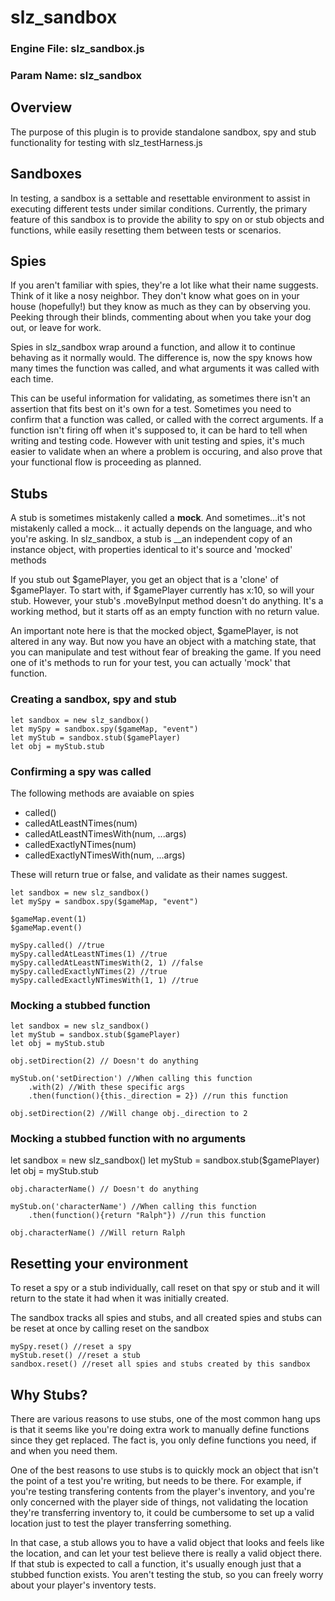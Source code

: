 # slz_sandbox 
### Engine File: slz_sandbox.js
### Param Name: slz_sandbox

## Overview
The purpose of this plugin is to provide standalone sandbox, spy and stub
functionality for testing with slz_testHarness.js

## Sandboxes
In testing, a sandbox is a settable and resettable environment to assist in 
executing different tests under similar conditions. Currently, the primary 
feature of this sandbox is to provide the ability to spy on or stub objects
and functions, while easily resetting them between tests or scenarios. 

## Spies
If you aren't familiar with spies, they're a lot like what their name suggests. 
Think of it like a nosy neighbor. They don't know what goes on in your house
(hopefully!) but they know as much as they can by observing you. Peeking through
their blinds, commenting about when you take your dog out, or leave for work. 

Spies in slz_sandbox wrap around a function, and allow it to continue behaving
as it normally would. The difference is, now the spy knows how many times the 
function was called, and what arguments it was called with each time. 

This can be useful information for validating, as sometimes there isn't an 
assertion that fits best on it's own for a test. Sometimes you need to confirm
that a function was called, or called with the correct arguments. If a function
isn't firing off when it's supposed to, it can be hard to tell when writing and 
testing code. However with unit testing and spies, it's much easier to validate
when an where a problem is occuring, and also prove that your functional flow
is proceeding as planned. 

## Stubs
A stub is sometimes mistakenly called a __mock__. And sometimes...it's not 
mistakenly called a mock... it actually depends on the language, and who you're
asking. In slz_sandbox, a stub is __an independent copy of an instance object,
with properties identical to it's source and 'mocked' methods

If you stub out $gamePlayer, you get an object that is a 'clone' of $gamePlayer. 
To start with, if $gamePlayer currently has x:10, so will your stub. 
However, your stub's .moveByInput method doesn't do anything. It's a working
method, but it starts off as an empty function with no return value.

An important note here is that the mocked object, $gamePlayer, is not altered in
any way. But now you have an object with a matching state, that you can manipulate
and test without fear of breaking the game. If you need one of it's methods to
run for your test, you can actually 'mock' that function. 

### Creating a sandbox, spy and stub
    
    let sandbox = new slz_sandbox()
    let mySpy = sandbox.spy($gameMap, "event")
    let myStub = sandbox.stub($gamePlayer)
    let obj = myStub.stub
    
    
### Confirming a spy was called
The following methods are avaiable on spies    
* called()
* calledAtLeastNTimes(num)
* calledAtLeastNTimesWith(num, ...args)
* calledExactlyNTimes(num)
* calledExactlyNTimesWith(num, ...args)

These will return true or false, and validate as their names suggest.

    let sandbox = new slz_sandbox()
    let mySpy = sandbox.spy($gameMap, "event")
    
    $gameMap.event(1)
    $gameMap.event()
    
    mySpy.called() //true
    mySpy.calledAtLeastNTimes(1) //true
    mySpy.calledAtLeastNTimesWith(2, 1) //false
    mySpy.calledExactlyNTimes(2) //true
    mySpy.calledExactlyNTimesWith(1, 1) //true


### Mocking a stubbed function

    let sandbox = new slz_sandbox()
    let myStub = sandbox.stub($gamePlayer)
    let obj = myStub.stub
    
    obj.setDirection(2) // Doesn't do anything
    
    myStub.on('setDirection') //When calling this function
        .with(2) //With these specific args
        .then(function(){this._direction = 2}) //run this function
        
    obj.setDirection(2) //Will change obj._direction to 2
    

### Mocking a stubbed function with no arguments

let sandbox = new slz_sandbox()
let myStub = sandbox.stub($gamePlayer)
    let obj = myStub.stub
    
    obj.characterName() // Doesn't do anything
    
    myStub.on('characterName') //When calling this function
        .then(function(){return "Ralph"}) //run this function
        
    obj.characterName() //Will return Ralph
    
    

## Resetting your environment
To reset a spy or a stub individually, call reset on that spy or stub and it
will return to the state it had when it was initially created. 

The sandbox tracks all spies and stubs, and all created spies and stubs can 
be reset at once by calling reset on the sandbox


    mySpy.reset() //reset a spy
    myStub.reset() //reset a stub
    sandbox.reset() //reset all spies and stubs created by this sandbox


## Why Stubs?
There are various reasons to use stubs, one of the most common hang ups is that
it seems like you're doing extra work to manually define functions since they
get replaced. The fact is, you only define functions you need, if and when you 
need them. 

One of the best reasons to use stubs is to quickly mock an object that isn't
the point of a test you're writing, but needs to be there. For example, if 
you're testing transfering contents from the player's inventory, and you're
only concerned with the player side of things, not validating the location
they're transferring inventory to, it could be cumbersome to set up a valid
location just to test the player transferring something.

In that case, a stub allows you to have a valid object that looks and feels like
the location, and can let your test believe there is really a valid object there. 
If that stub is expected to call a function, it's usually enough just that
a stubbed function exists. You aren't testing the stub, so you can freely 
worry about your player's inventory tests.

